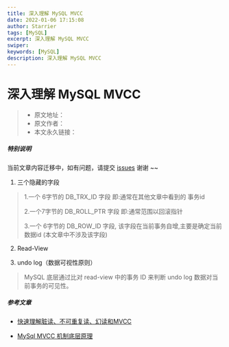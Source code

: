 ```yaml
---
title: 深入理解 MySQL MVCC
date: 2022-01-06 17:15:08
author: Starrier
tags: [MySQL]
excerpt: 深入理解 MySQL MVCC
swiper:
keywords: [MySQL]
description: 深入理解 MySQL MVCC
---
```


# 深入理解 MySQL MVCC

> * 原文地址：[]()
> * 原文作者：[]()
> * 本文永久链接：[]()

##### **特别说明**

当前文章内容迁移中，如有问题，请提交 [issues](https://github.com/Starrier/starrier.github.io/issues) 谢谢 ~~

1. 三个隐藏的字段

> 1.一个 6字节的 DB_TRX_ID 字段 即:通常在其他文章中看到的 事务id
> 
> 2.一个7字节的 DB_ROLL_PTR 字段 即:通常范围以回滚指针
>
> 3.一个 6字节的 DB_ROW_ID 字段, 该字段在当前事务自增,主要是确定当前数据id (本文章中不涉及该字段)

2. Read-View

3. undo log（数据可视性原则）
> MySQL 底层通过比对 read-view 中的事务 ID 来判断 undo log 数据对当前事务的可见性。 

##### 参考文章

- [快速理解脏读、不可重复读、幻读和MVCC](https://cloud.tencent.com/developer/article/1450773)

- [MySql MVCC 机制底层原理](https://www.jianshu.com/p/20fa5703bd3e)
